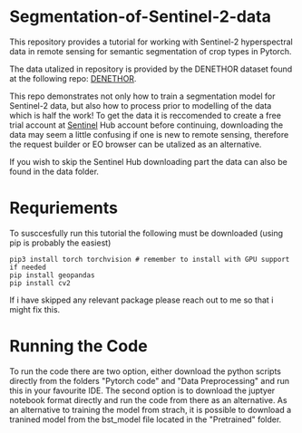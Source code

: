 # Segmentation-of-Sentinel-2-data

This repository provides a tutorial for working with Sentinel-2 hyperspectral data in remote sensing for semantic segmentation of crop types in Pytorch. 

The data utalized in repository is provided by the DENETHOR dataset found at the following repo: [DENETHOR](https://github.com/lukaskondmann/DENETHOR).

This repo demonstrates not only how to train a segmentation model for Sentinel-2 data, but also how to process prior to modelling of the data which is half the work! To get the data it is reccomended to create a free trial account at [Sentinel](https://www.sentinel-hub.com/) Hub account before continuing, downloading the data may seem a little confusing if one is new to remote sensing, therefore the request builder or EO browser can be utalized as an alternative.   

If you wish to skip the Sentinel Hub downloading part the data can also be found in the data folder. 

# Requriements

To susccesfully run this tutorial the following must be downloaded (using pip is probably the easiest)

```
pip3 install torch torchvision # remember to install with GPU support if needed
pip install geopandas
pip install cv2
```
If i have skipped any relevant package please reach out to me so that i might fix this. 

# Running the Code

To run the code there are two option, either download the python scripts directly from the folders "Pytorch code" and "Data Preprocessing" and run this in your favourite IDE. The second option is to download the juptyer notebook format directly and run the code from there as an alternative. As an alternative to training the model from strach, it is possible to download a tranined model from the bst_model file located in the "Pretrained" folder.   

